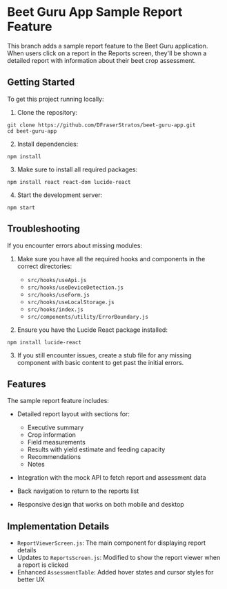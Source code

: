 # Beet Guru App Sample Report Feature

This branch adds a sample report feature to the Beet Guru application. When users click on a report in the Reports screen, they'll be shown a detailed report with information about their beet crop assessment.

## Getting Started

To get this project running locally:

1. Clone the repository:
```
git clone https://github.com/DFraserStratos/beet-guru-app.git
cd beet-guru-app
```

2. Install dependencies:
```
npm install
```

3. Make sure to install all required packages:
```
npm install react react-dom lucide-react
```

4. Start the development server:
```
npm start
```

## Troubleshooting

If you encounter errors about missing modules:

1. Make sure you have all the required hooks and components in the correct directories:
   - `src/hooks/useApi.js`
   - `src/hooks/useDeviceDetection.js`
   - `src/hooks/useForm.js`
   - `src/hooks/useLocalStorage.js`
   - `src/hooks/index.js`
   - `src/components/utility/ErrorBoundary.js`

2. Ensure you have the Lucide React package installed:
```
npm install lucide-react
```

3. If you still encounter issues, create a stub file for any missing component with basic content to get past the initial errors.

## Features

The sample report feature includes:

- Detailed report layout with sections for:
  - Executive summary
  - Crop information
  - Field measurements
  - Results with yield estimate and feeding capacity
  - Recommendations
  - Notes

- Integration with the mock API to fetch report and assessment data
- Back navigation to return to the reports list
- Responsive design that works on both mobile and desktop

## Implementation Details

- `ReportViewerScreen.js`: The main component for displaying report details
- Updates to `ReportsScreen.js`: Modified to show the report viewer when a report is clicked
- Enhanced `AssessmentTable`: Added hover states and cursor styles for better UX